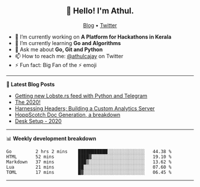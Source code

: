 <h2 align="center">👋 Hello! I'm Athul.</h2>
<p align="center">
  <a href="https://blog.athulcyriac.xyz">Blog</a> •
  <a href="https://twitter.com/athulcajay">Twitter</a>
</p>


- 🔭 I’m currently working on **A Platform for Hackathons in Kerala**
- 🌱 I’m currently learning **Go and Algorithms**
- 💬 Ask me about **Go, Git and Python**
- 📫 How to reach me: [@athulcajay](https://twitter.com/athulcajay) on Twitter
- ⚡ Fun fact: Big Fan of the :zap: emoji

-------

**📝 Latest Blog Posts**

<!-- BLOG-POST-LIST:START -->
- [Getting new Lobste.rs feed with Python and Telegram](https://blog.athulcyriac.xyz/blog/lobsters_feed/)
- [The 2020!](https://blog.athulcyriac.xyz/blog/2020/)
- [Harnessing Headers; Building a Custom Analytics Server](https://blog.athulcyriac.xyz/blog/analytics_from_scratch/)
- [HoppScotch Doc Generation, a breakdown](https://blog.athulcyriac.xyz/blog/hopp-gen/)
- [Desk Setup - 2020](https://blog.athulcyriac.xyz/blog/desk-2020/)
<!-- BLOG-POST-LIST:END -->

-------

📊 **Weekly development breakdown**
<!--START_SECTION:waka-->
```text
Go         2 hrs 2 mins    ███████████░░░░░░░░░░░░░░   44.38 % 
HTML       52 mins         ████▓░░░░░░░░░░░░░░░░░░░░   19.10 % 
Markdown   37 mins         ███▒░░░░░░░░░░░░░░░░░░░░░   13.62 % 
Lua        21 mins         ██░░░░░░░░░░░░░░░░░░░░░░░   07.60 % 
TOML       17 mins         █▓░░░░░░░░░░░░░░░░░░░░░░░   06.45 % 
```
<!--END_SECTION:waka-->

-------
